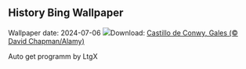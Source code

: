 ## History Bing Wallpaper
Wallpaper date: 2024-07-06
![](https://www.bing.com/th?id=OHR.ConwyRiver_ES-ES1249409412_UHD.jpg&w=1000)Download: [Castillo de Conwy, Gales (© David Chapman/Alamy)](https://www.bing.com/th?id=OHR.ConwyRiver_ES-ES1249409412_UHD.jpg)

Auto get programm by LtgX
